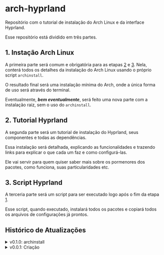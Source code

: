 # arch-hyprland #

Repositório com o tutorial de instalação do Arch Linux e da interface Hyprland.

Esse repositório está dividido em três partes.


## 1. Instação Arch Linux ##
A primeira parte será comum e obrigatória para as etapas [2](#2-tutorial-hyprland) e [3](#3-script-hyprland).
Nela, conterá todos os detalhes da instalação do Arch Linux usando o próprio script `archinstall`.

O resultado final será uma instalação mínima do Arch, onde a única forma de uso será através do terminal.

Eventualmente, ***bem eventualmente***, será feito uma nova parte com a instalação raiz, sem o uso do `archinstall`.


## 2. Tutorial Hyprland ##
A segunda parte será um tutorial de instalação do Hyprland, seus componentes e todas as dependências.

Essa instalação será detalhada, explicando as funcionalidades e trazendo links para explicar o que cada um faz e como configurá-las.

Ele vai servir para quem quiser saber mais sobre os pormenores dos pacotes, como funciona, suas particularidades etc.


## 3. Script Hyprland ##
A terceria parte será um script para ser executado logo após o fim da etapa [1](#1-instacao-arch-linux).

Esse script, quando executado, instalará todos os pacotes e copiará todos os arquivos de configurações já prontos.


## Histórico de Atualizações ##
<details>
    <summary>v0.1.0: archinstall</summary>

*
* ajustes nos links do README inicial;
</details>
<details>
    <summary>v0.0.1: Criação</summary>

* criação dos READMEs e das pastas;
* criação do repositório;
</details>

